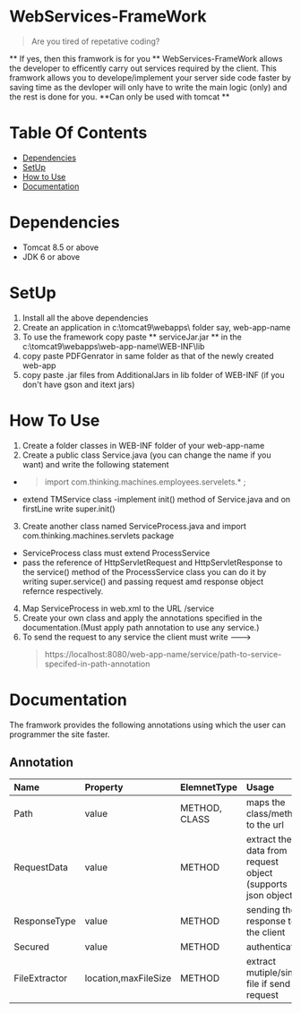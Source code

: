 # WebServices-FrameWork


>Are you tired of repetative coding? 

** If yes, then this framwork is for you **
WebServices-FrameWork allows the developer to efficently carry out services required by the client. This framwork allows you to develope/implement your server side code faster by saving time as the devloper will only have to write the main logic (only) and the rest is done for you.
**Can only be used with tomcat **

# Table Of Contents
- [Dependencies](#dependencies)
- [SetUp](#setup)
- [How to Use](#how-to-use)
- [Documentation](#documentation)

# Dependencies
* Tomcat 8.5 or above
* JDK 6 or above

# SetUp
 1. Install all the above dependencies
 2. Create an application in c:\tomcat9\webapps\ folder say, web-app-name
 3. To use the framework copy paste ** serviceJar.jar ** in the c:\tomcat9\webapps\web-app-name\WEB-INF\lib
 4. copy paste PDFGenrator in same folder as that of the newly created web-app
 5. copy paste .jar files from AdditionalJars in lib folder of WEB-INF (if you don't have gson and itext jars)


# How To Use
 1. Create a folder classes in WEB-INF folder of your web-app-name
 2. Create a public class Service.java (you can change the name if you want) and write the following statement
  - > import com.thinking.machines.employees.servelets.* ;
  - extend TMService class
  -implement init() method of Service.java and on firstLine write super.init()
 3. Create another class named ServiceProcess.java and import com.thinking.machines.servlets package
  - ServiceProcess class must extend ProcessService
  - pass the reference of HttpServletRequest and HttpServletResponse to the service() method of the ProcessService class
    you can do it by writing super.service() and passing request amd response object refernce respectively.
 4. Map ServiceProcess in web.xml to the URL /service   
 5. Create your own class and apply the annotations specified in the documentation.(Must apply path annotation to use any service.)
 6. To send the request to any service the client must write --->
    > https://localhost:8080/web-app-name/service/path-to-service-specifed-in-path-annotation

# Documentation
The framwork provides the following annotations using which the user can programmer the site faster.
## Annotation

|Name |Property | ElemnetType | Usage |
|:---|:---|:---| :---|
|Path| value | METHOD, CLASS | maps the class/method to the url |
| RequestData | value | METHOD | extract the data from request object (supports json object ) |
|ResponseType | value | METHOD | sending the response to the client |
| Secured | value | METHOD | authentication |
| FileExtractor | location,maxFileSize | METHOD | extract mutiple/single file if send in request|

